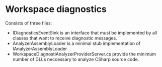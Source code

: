 ﻿# Workspace diagnostics

Consists of three files:

- IDiagnosticsEventSink is an interface that must be implemented by all classes that want to receive
diagnostic messages.
- AnalyzerAssemblyLoader is a minimal stub implementation of IAnalyzerAssemblyLoader
- WorkspaceDiagnostiAnalyzerProviderServer.cs provide the minimum number of DLLs neccessary to analyze CSharp source code.